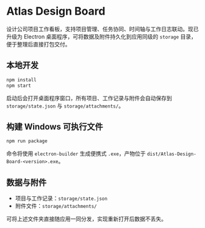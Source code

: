 # Atlas Design Board

设计公司项目工作看板，支持项目管理、任务协同、时间轴与工作日志联动。现已升级为 Electron 桌面程序，可将数据及附件持久化到应用同级的 `storage` 目录，便于整理后直接打包交付。

## 本地开发

```bash
npm install
npm start
```

启动后会打开桌面程序窗口，所有项目、工作记录与附件会自动保存到 `storage/state.json` 与 `storage/attachments/`。

## 构建 Windows 可执行文件

```bash
npm run package
```

命令将使用 `electron-builder` 生成便携式 `.exe`，产物位于 `dist/Atlas-Design-Board-<version>.exe`。

## 数据与附件

- 项目与工作记录：`storage/state.json`
- 附件文件：`storage/attachments/`

可将上述文件夹直接随应用一同分发，实现重新打开后数据不丢失。
